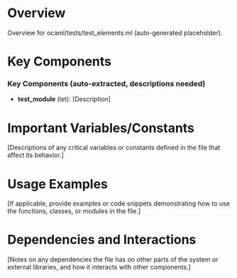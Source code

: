# Overview

Overview for ocaml/tests/test_elements.ml (auto-generated placeholder).

# Key Components

### Key Components (auto-extracted, descriptions needed)
- **test_module** (let): [Description]

# Important Variables/Constants

[Descriptions of any critical variables or constants defined in the file that affect its behavior.]

# Usage Examples

[If applicable, provide examples or code snippets demonstrating how to use the functions, classes, or modules in the file.]

# Dependencies and Interactions

[Notes on any dependencies the file has on other parts of the system or external libraries, and how it interacts with other components.]
